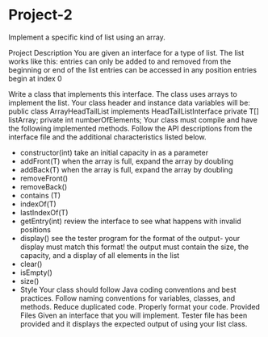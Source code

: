 # Project-2
Implement a specific kind of list using an array.

Project Description
You are given an interface for a type of list. The list works like this:
entries can only be added to and removed from the beginning or end of the list
entries can be accessed in any position
entries begin at index 0

Write a class that implements this interface. The class uses arrays to implement the list.
Your class header and instance data variables will be:
  public class ArrayHeadTailList<T> implements HeadTailListInterface<T>
    private T[] listArray;
    private int numberOfElements;
Your class must compile and have the following implemented methods. Follow the API
descriptions from the interface file and the additional characteristics listed below.

- constructor(int)
    take an initial capacity in as a parameter
- addFront(T)
    when the array is full, expand the array by doubling
- addBack(T)
    when the array is full, expand the array by doubling
- removeFront()
- removeBack()
- contains (T)
- indexOf(T)
- lastIndexOf(T)
- getEntry(int)
    review the interface to see what happens with invalid positions
- display()
    see the tester program for the format of the output- your display must match this format!
    the output must contain the size, the capacity, and a display of all elements in the list
- clear()
- isEmpty()
- size()
- Style
    Your class should follow Java coding conventions and best practices.
    Follow naming conventions for variables, classes, and methods.
    Reduce duplicated code.
    Properly format your code.
    Provided Files
Given an interface that you will implement.
Tester file has been provided and it displays the expected output of using your list class.
